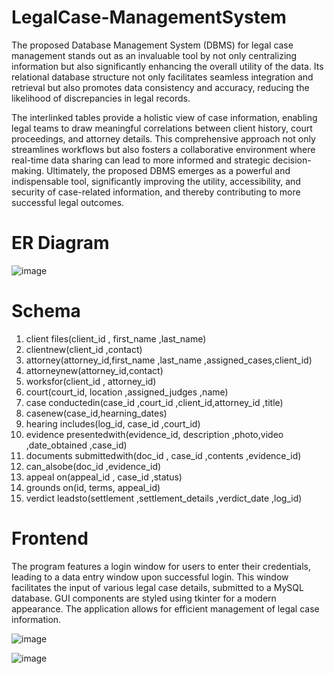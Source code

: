 # LegalCase-ManagementSystem
The proposed Database Management System (DBMS) for legal case management stands out 
as an invaluable tool by not only centralizing information but also significantly enhancing the 
overall utility of the data. Its relational database structure not only facilitates seamless 
integration and retrieval but also promotes data consistency and accuracy, reducing the 
likelihood of discrepancies in legal records. 
 
The interlinked tables provide a holistic view of case information, enabling legal teams to draw 
meaningful correlations between client history, court proceedings, and attorney details. This 
comprehensive approach not only streamlines workflows but also fosters a collaborative 
environment where real-time data sharing can lead to more informed and strategic decision- 
making. Ultimately, the proposed DBMS emerges as a powerful and indispensable tool, 
significantly improving the utility, accessibility, and security of case-related information, and 
thereby contributing to more successful legal outcomes. 

# ER Diagram 
![image](https://github.com/user-attachments/assets/93157841-0151-474d-9e06-4ddde34785a9)

# Schema
1. client files(client_id , first_name ,last_name) 
2. clientnew(client_id ,contact) 
3. attorney(attorney_id,first_name ,last_name ,assigned_cases,client_id) 
4. attorneynew(attorney_id,contact) 
5. worksfor(client_id , attorney_id) 
6. court(court_id, location ,assigned_judges ,name) 
7. case conductedin(case_id ,court_id ,client_id,attorney_id ,title) 
8. casenew(case_id,hearning_dates) 
9. hearing includes(log_id, case_id ,court_id) 
10. evidence presentedwith(evidence_id, description ,photo,video ,date_obtained ,case_id) 
11. documents submittedwith(doc_id , case_id ,contents ,evidence_id) 
12. can_alsobe(doc_id ,evidence_id) 
13. appeal on(appeal_id , case_id ,status) 
14. grounds on(id, terms, appeal_id) 
15. verdict leadsto(settlement ,settlement_details ,verdict_date ,log_id)

# Frontend 
The program features a login window for users to enter their credentials, leading to a data 
entry window upon successful login. This window facilitates the input of various legal case 
details, submitted to a MySQL database. GUI components are styled using tkinter for a modern 
appearance. The application allows for efficient management of legal case information. 

![image](https://github.com/user-attachments/assets/cf45739d-cbe6-49ba-9867-c4a0fd87cdfa)

![image](https://github.com/user-attachments/assets/2c8dcf61-c618-41b4-8788-597d555f80b9)









    
